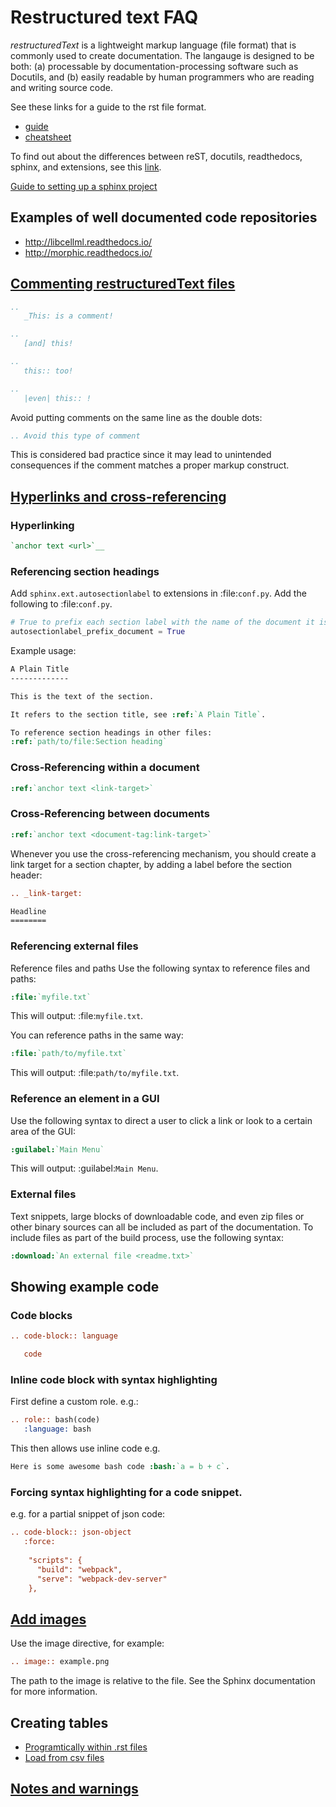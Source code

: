 # Restructured text FAQ

*restructuredText* is a lightweight markup language (file format) that is
commonly used to create documentation. The langauge is designed to be both:
(a) processable by documentation-processing software such as Docutils, and
(b) easily readable by human programmers who are reading and writing source
code.

See these links for a guide to the rst file format.

- [guide](http://rest-sphinx-memo.readthedocs.io/en/latest/ReST.html)
- [cheatsheet](https://docs.typo3.org/m/typo3/docs-how-to-document/master/en-us/WritingReST/CheatSheet.html)

To find out about the differences between reST, docutils, readthedocs,
sphinx, and extensions, see this [link](http://www.git-pull.com/code_explorer/rst-docutils-sphinx-readthedocs.html#rest-docutils-sphinx-readthedocs).

[Guide to setting up a sphinx project](https://docs.readthedocs.io/en/stable/intro/getting-started-with-sphinx.html)

## Examples of well documented code repositories

- http://libcellml.readthedocs.io/
- http://morphic.readthedocs.io/

## [Commenting restructuredText files](https://stackoverflow.com/questions/4783814/how-to-comment-a-string-in-restructured-text)
```rest
..
   _This: is a comment!

..
   [and] this!

..
   this:: too!

..
   |even| this:: !
```
Avoid putting comments on the same line as the double dots:
```rest
.. Avoid this type of comment
```
This is considered bad practice since it may lead to unintended consequences if the comment matches a proper markup construct.

## [Hyperlinks and cross-referencing](https://docs.typo3.org/m/typo3/docs-how-to-document/master/en-us/WritingReST/Hyperlinks.html)

### Hyperlinking
```rest
`anchor text <url>`__
```
### Referencing section headings
Add `sphinx.ext.autosectionlabel` to extensions in :file:`conf.py`.
Add the following to :file:`conf.py`.
```python
# True to prefix each section label with the name of the document it is in, followed by a colon. For example, index:Introduction for a section called Introduction that appears in document index.rst. Useful for avoiding ambiguity when the same section heading appears in different documents.
autosectionlabel_prefix_document = True
```
Example usage:
```rest
A Plain Title
-------------

This is the text of the section.

It refers to the section title, see :ref:`A Plain Title`.

To reference section headings in other files:
:ref:`path/to/file:Section heading`


```

### Cross-Referencing within a document
```rest
:ref:`anchor text <link-target>`
```
### Cross-Referencing between documents
```rest
:ref:`anchor text <document-tag:link-target>`
```
Whenever you use the cross-referencing mechanism, you should create a link target for a section chapter, by adding a label before the section header:
```rest
.. _link-target:

Headline
========
```
### Referencing external files
Reference files and paths
Use the following syntax to reference files and paths:
```rest
:file:`myfile.txt`
```
This will output: :file:`myfile.txt`.

You can reference paths in the same way:
```rest
:file:`path/to/myfile.txt`
```
This will output: :file:`path/to/myfile.txt`.

### Reference an element in a GUI
Use the following syntax to direct a user to click a link or look to a certain area of the GUI:
```rest
:guilabel:`Main Menu`
```
This will output: :guilabel:`Main Menu`.

### External files
Text snippets, large blocks of downloadable code, and even zip files or other binary sources can all be included as part of the documentation. To include files as part of the build process, use the following syntax:
```rest
:download:`An external file <readme.txt>`
```

## Showing example code

### Code blocks
```rest
.. code-block:: language

   code
```

### Inline code block with syntax highlighting
First define a custom role. e.g.:

```rest
.. role:: bash(code)
   :language: bash
```

This then allows use inline code e.g.

```rest
Here is some awesome bash code :bash:`a = b + c`.
```

### Forcing syntax highlighting for a code snippet.
e.g. for a partial snippet of json code:

 ```rest
.. code-block:: json-object
    :force:
    
     "scripts": {
       "build": "webpack",
       "serve": "webpack-dev-server"
     },
```


## [Add images](http://sphinx-doc.org/rest.html?highlight=image#images)

Use the image directive, for example:

```rest
.. image:: example.png
```

The path to the image is relative to the file. See the Sphinx documentation for more information.

## Creating tables

- [Programtically within .rst files](https://sublime-and-sphinx-guide.readthedocs.io/en/latest/tables.html)
- [Load from csv files](https://tables-with-sphinx.readthedocs.io/en/latest/csv-table.html)

## [Notes and warnings](http://udig.refractions.net/files/docs/latest/user/docguide/sphinxSyntax.html#notes-and-warnings)